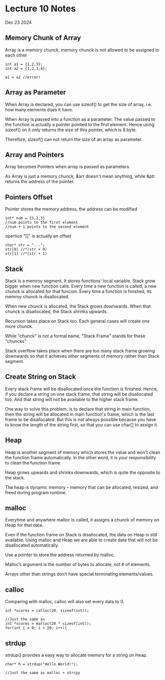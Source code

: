 # Lecture 10 Notes

Dec 23 2024

## Memory Chunk of Array

Array is a memory chunck, memory chunck is not allowed to be assigned to each other

    int a1 = {1,2,3};
    int a2 = {1,2,3,4};
    
    a1 = a2 //error!

## Array as Parameter


When Array is declared, you can use sizeof() to get the size of array, i.e. how many elements does it have.


When Array is passed into a function as a parameter. The value passed to the function is actually a pointer pointed to the first element. Hence using sizeof() on it only returns the size of this pointer, which is 8 byte.


Therefore, sizeof() can not return the size of an array as parameter.

## Array and Pointers


Array becomes Pointers when array is passed as parameters.


As Array is just a memory chunck, &arr doesn't mean anything, while &ptr returns the address of the pointer.

## Pointers Offset

Pointer stores the memory address, the address can be modified

    int* num = {1,2,3}
    //num points to the first element
    //num + 1 points to the second element

opertion "[]" is actually an offset

    char* str = "...";
    str[0] //*(str + 0)
    str[1] //*(str + 1)

## Stack

Stack is a memroy segment. It stores functions' local variable. Stack grow bigger when new function calls. Every time a new function is called, a new chunck is allocated for that funcion. Every time a function is finished, its memroy chunck is disallocated.


When new chunck is allocated, the Stack grows downwards. When that chunck is disallocated, the Stack shrinks upwards.


Recursion takes place on Stack too. Each general cases will create one more chunck.


While "chunck" is not a formal name, "Stack Frame" stands for these "chuncks"


Stack overflow takes place when there are too many stack frame growing downwards so that it achieves other segments of memory rather than Stack segment.

## Create String on Stack

Every stack frame will be disallocated once the function is finished. Hence, if you declare a string on one stack frame, that string will be disallocated too. And that string will not be available to the higher stack frame.


One way to solve this problem, is to declare that string in main function, then the string will be allocated in main function's frame, which is the last frame to be disallocated. But this is not always possible because you have to know the length of the string first, so that you can use char[] to assign it.

## Heap

Heap is another segment of memory which stores the value and won't clean the function frame automatically. In the other word, it is your responsibility to clean the function frame. 


Heap grows upwards and shrinks downwards, which is quite the opposite to the stack.


The heap is dynamic memory – memory that can be allocated, resized, and freed during program
runtime.

## malloc

Everytime and anywhere malloc is called, it assigns a chunck of memory on Heap for that data.


Even if the function frame on Stack is disallocated, the data on Heap is still available. Using malloc and Heap we are able to create data that will not be disallocated automatically.


Use a pointer to store the address returned by malloc.


Malloc’s argument is the number of bytes to allocate, not # of elements.


Arrays other than strings don’t have special terminating elements/values.

## calloc

Comparing with malloc, calloc will also set every data to 0.

    int *scores = calloc(20, sizeof(int));

    //Just the same as
    int *scores = malloc(20 * sizeof(int));
    for(int i = 0; i < 20; i++){

## strdup

strdup() provides a easy way to allocate memory for a string on Heap.

    char* h = strdup("Hello World!");

    //Just the same as malloc + strcpy
